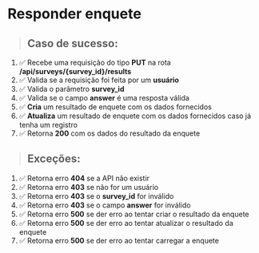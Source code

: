 # Responder enquete

> ## Caso de sucesso:
1. ✅ Recebe uma requisição do tipo **PUT** na rota **/api/surveys/{survey_id}/results**
1. ✅ Valida se a requisição foi feita por um **usuário**
1. ✅ Valida o parâmetro **survey_id**
1. ✅ Valida se o campo **answer** é uma resposta válida
1. ✅ **Cria** um resultado de enquete com os dados fornecidos
1. ✅ **Atualiza** um resultado de enquete com os dados fornecidos caso já tenha um registro
1. ✅ Retorna **200** com os dados do resultado da enquete

> ## Exceções:
1. ✅ Retorna erro **404** se a API não existir
1. ✅ Retorna erro **403** se não for um usuário
1. ✅ Retorna erro **403** se o **survey_id** for inválido
1. ✅ Retorna erro **403** se o campo **answer** for inválido
1. ✅ Retorna erro **500** se der erro ao tentar criar o resultado da enquete
1. ✅ Retorna erro **500** se der erro ao tentar atualizar o resultado da enquete
1. ✅ Retorna erro **500** se der erro ao tentar carregar a enquete